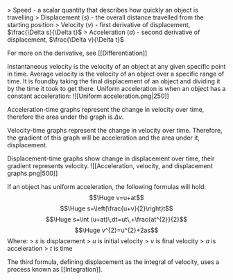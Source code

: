 \> Speed - a scalar quantity that describes how quickly an object is travelling
\> Displacement ($s$) - the overall distance travelled from the starting position
\> Velocity ($v$) - first derivative of displacement, $\frac{\Delta s}{\Delta t}$ 
\> Acceleration ($a$) - second derivative of displacement, $\frac{\Delta v}{\Delta t}$

For more on the derivative, see [[Differentiation]]

Instantaneous velocity is the velocity of an object at any given specific point in time. Average velocity is the velocity of an object over a specific range of time. It is foundby taking the final displacement of an object and dividing it by the time it took to get there. Uniform acceleration is when an object has a constant acceleration:
![[Uniform acceleration.png|250]]

Acceleration-time graphs represent the change in velocity over time, therefore the area under the graph is $\Delta v$.

Velocity-time graphs represent the change in velocity over time. Therefore, the gradient of this graph will be acceleration and the area under it, displacement.

Displacement-time graphs show change in displacement over time, their gradient represents velocity.
![[Acceleration, velocity, and displacement graphs.png|500]]

If an object has uniform acceleration, the following formulas will hold:
$$\Huge v=u+at$$
$$\Huge s=\left(\frac{u+v}{2}\right)t$$
$$\Huge s=\int (u+at)\,dt=ut\,+\frac{at^{2}}{2}$$
$$\Huge v^{2}=u^{2}+2as$$
Where:
\> $s$ is displacement
\> $u$ is initial velocity
\> $v$ is final velocity
\> $a$ is acceleration
\> $t$ is time

The third formula, defining displacement as the integral of velocity, uses a process known as [[Integration]].